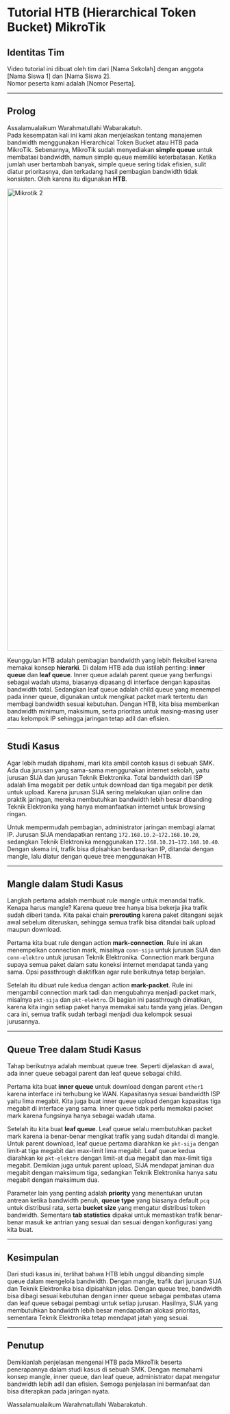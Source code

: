 # Tutorial HTB (Hierarchical Token Bucket) MikroTik

## Identitas Tim
Video tutorial ini dibuat oleh tim dari [Nama Sekolah] dengan anggota [Nama Siswa 1] dan [Nama Siswa 2].  
Nomor peserta kami adalah [Nomor Peserta].

---

## Prolog
Assalamualaikum Warahmatullahi Wabarakatuh.  
Pada kesempatan kali ini kami akan menjelaskan tentang manajemen bandwidth menggunakan Hierarchical Token Bucket atau HTB pada MikroTik. Sebenarnya, MikroTik sudah menyediakan **simple queue** untuk membatasi bandwidth, namun simple queue memiliki keterbatasan. Ketika jumlah user bertambah banyak, simple queue sering tidak efisien, sulit diatur prioritasnya, dan terkadang hasil pembagian bandwidth tidak konsisten. Oleh karena itu digunakan **HTB**.  

<img width="1920" height="1080" alt="Mikrotik 2" src="https://github.com/user-attachments/assets/b6a62220-0702-4959-a69d-e78f77c07adc" />

Keunggulan HTB adalah pembagian bandwidth yang lebih fleksibel karena memakai konsep **hierarki**. Di dalam HTB ada dua istilah penting: **inner queue** dan **leaf queue**. Inner queue adalah parent queue yang berfungsi sebagai wadah utama, biasanya dipasang di interface dengan kapasitas bandwidth total. Sedangkan leaf queue adalah child queue yang menempel pada inner queue, digunakan untuk mengikat packet mark tertentu dan membagi bandwidth sesuai kebutuhan. Dengan HTB, kita bisa memberikan bandwidth minimum, maksimum, serta prioritas untuk masing-masing user atau kelompok IP sehingga jaringan tetap adil dan efisien.

---

## Studi Kasus
Agar lebih mudah dipahami, mari kita ambil contoh kasus di sebuah SMK. Ada dua jurusan yang sama-sama menggunakan internet sekolah, yaitu jurusan SIJA dan jurusan Teknik Elektronika. Total bandwidth dari ISP adalah lima megabit per detik untuk download dan tiga megabit per detik untuk upload. Karena jurusan SIJA sering melakukan ujian online dan praktik jaringan, mereka membutuhkan bandwidth lebih besar dibanding Teknik Elektronika yang hanya memanfaatkan internet untuk browsing ringan.  

Untuk mempermudah pembagian, administrator jaringan membagi alamat IP. Jurusan SIJA mendapatkan rentang `172.168.10.2–172.168.10.20`, sedangkan Teknik Elektronika menggunakan `172.168.10.21–172.168.10.40`. Dengan skema ini, trafik bisa dipisahkan berdasarkan IP, ditandai dengan mangle, lalu diatur dengan queue tree menggunakan HTB.

---

## Mangle dalam Studi Kasus
Langkah pertama adalah membuat rule mangle untuk menandai trafik. Kenapa harus mangle? Karena queue tree hanya bisa bekerja jika trafik sudah diberi tanda. Kita pakai chain **prerouting** karena paket ditangani sejak awal sebelum diteruskan, sehingga semua trafik bisa ditandai baik upload maupun download.  

Pertama kita buat rule dengan action **mark-connection**. Rule ini akan menempelkan connection mark, misalnya `conn-sija` untuk jurusan SIJA dan `conn-elektro` untuk jurusan Teknik Elektronika. Connection mark berguna supaya semua paket dalam satu koneksi internet mendapat tanda yang sama. Opsi passthrough diaktifkan agar rule berikutnya tetap berjalan.  

Setelah itu dibuat rule kedua dengan action **mark-packet**. Rule ini mengambil connection mark tadi dan mengubahnya menjadi packet mark, misalnya `pkt-sija` dan `pkt-elektro`. Di bagian ini passthrough dimatikan, karena kita ingin setiap paket hanya memakai satu tanda yang jelas. Dengan cara ini, semua trafik sudah terbagi menjadi dua kelompok sesuai jurusannya.

---

## Queue Tree dalam Studi Kasus
Tahap berikutnya adalah membuat queue tree. Seperti dijelaskan di awal, ada inner queue sebagai parent dan leaf queue sebagai child.  

Pertama kita buat **inner queue** untuk download dengan parent `ether1` karena interface ini terhubung ke WAN. Kapasitasnya sesuai bandwidth ISP yaitu lima megabit. Kita juga buat inner queue upload dengan kapasitas tiga megabit di interface yang sama. Inner queue tidak perlu memakai packet mark karena fungsinya hanya sebagai wadah utama.  

Setelah itu kita buat **leaf queue**. Leaf queue selalu membutuhkan packet mark karena ia benar-benar mengikat trafik yang sudah ditandai di mangle. Untuk parent download, leaf queue pertama diarahkan ke `pkt-sija` dengan limit-at tiga megabit dan max-limit lima megabit. Leaf queue kedua diarahkan ke `pkt-elektro` dengan limit-at dua megabit dan max-limit tiga megabit. Demikian juga untuk parent upload, SIJA mendapat jaminan dua megabit dengan maksimum tiga, sedangkan Teknik Elektronika hanya satu megabit dengan maksimum dua.  

Parameter lain yang penting adalah **priority** yang menentukan urutan antrean ketika bandwidth penuh, **queue type** yang biasanya default `pcq` untuk distribusi rata, serta **bucket size** yang mengatur distribusi token bandwidth. Sementara **tab statistics** dipakai untuk memastikan trafik benar-benar masuk ke antrian yang sesuai dan sesuai dengan konfigurasi yang kita buat.

---

## Kesimpulan
Dari studi kasus ini, terlihat bahwa HTB lebih unggul dibanding simple queue dalam mengelola bandwidth. Dengan mangle, trafik dari jurusan SIJA dan Teknik Elektronika bisa dipisahkan jelas. Dengan queue tree, bandwidth bisa dibagi sesuai kebutuhan dengan inner queue sebagai pembatas utama dan leaf queue sebagai pembagi untuk setiap jurusan. Hasilnya, SIJA yang membutuhkan bandwidth lebih besar mendapatkan alokasi prioritas, sementara Teknik Elektronika tetap mendapat jatah yang sesuai.  

---

## Penutup
Demikianlah penjelasan mengenai HTB pada MikroTik beserta penerapannya dalam studi kasus di sebuah SMK. Dengan memahami konsep mangle, inner queue, dan leaf queue, administrator dapat mengatur bandwidth lebih adil dan efisien. Semoga penjelasan ini bermanfaat dan bisa diterapkan pada jaringan nyata.  

Wassalamualaikum Warahmatullahi Wabarakatuh.
